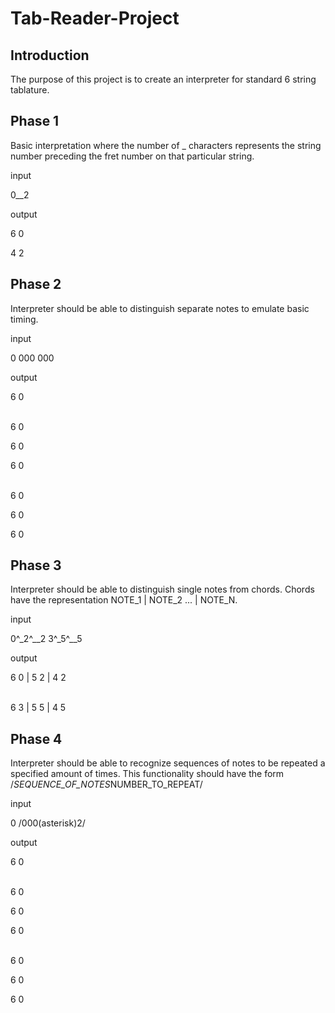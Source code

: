 # Tab-Reader-Project

## Introduction
The purpose of this project is to create an interpreter for standard 6 string tablature.

## Phase 1
Basic interpretation where the number of _ characters represents the
string number preceding the fret number on that particular string.

input 

0__2 

output

6 0

4 2

## Phase 2
Interpreter should be able to distinguish separate notes to emulate
basic timing.

input

0 000 000

output

6 0
<br /><br />

6 0

6 0

6 0
<br /><br />


6 0

6 0

6 0

## Phase 3
Interpreter should be able to distinguish single notes from chords.
Chords have the representation NOTE_1 | NOTE_2 ... | NOTE_N.

input

0^_2^__2 3^_5^__5

output

6 0 | 5 2 | 4 2
<br /><br />

6 3 | 5 5 | 4 5

## Phase 4
Interpreter should be able to recognize sequences of notes to be
repeated a specified amount of times. This functionality should have
the form /*SEQUENCE_OF_NOTES*NUMBER_TO_REPEAT/

input

0 /000(asterisk)2/

output

6 0
<br /><br />

6 0

6 0

6 0
<br /><br />


6 0

6 0

6 0
